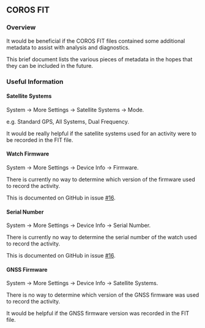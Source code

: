 ## COROS FIT

### Overview

It would be beneficial if the COROS FIT files contained some additional metadata to assist with analysis and diagnostics.

This brief document lists the various pieces of metadata in the hopes that they can be included in the future.



### Useful Information

#### Satellite Systems

System -> More Settings -> Satellite Systems -> Mode.

e.g. Standard GPS, All Systems, Dual Frequency.

It would be really helpful if the satellite systems used for an activity were to be recorded in the FIT file.



#### Watch Firmware

System -> More Settings -> Device Info -> Firmware.

There is currently no way to determine which version of the firmware used to record the activity.

This is documented on GitHub in issue [#16](https://github.com/Logiqx/gp3s-coros/issues/16).



#### Serial Number

System -> More Settings -> Device Info -> Serial Number.

There is currently no way to determine the serial number of the watch used to record the activity.

This is documented on GitHub in issue [#16](https://github.com/Logiqx/gp3s-coros/issues/16).



#### GNSS Firmware

System -> More Settings -> Device Info -> Satellite Systems.

There is no way to determine which version of the GNSS firmware was used to record the activity.

It would be helpful if the GNSS firmware version was recorded in the FIT file.


